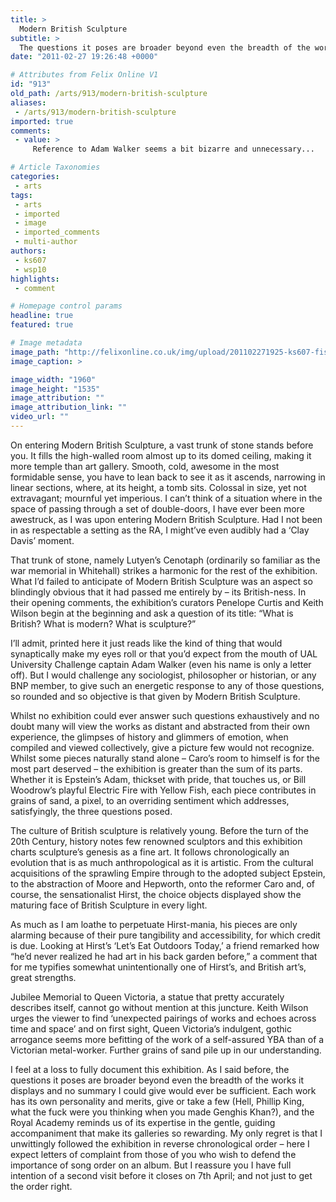 ```yaml
---
title: >
  Modern British Sculpture
subtitle: >
  The questions it poses are broader beyond even the breadth of the works it displays
date: "2011-02-27 19:26:48 +0000"

# Attributes from Felix Online V1
id: "913"
old_path: /arts/913/modern-british-sculpture
aliases:
 - /arts/913/modern-british-sculpture
imported: true
comments:
 - value: >
     Reference to Adam Walker seems a bit bizarre and unnecessary...

# Article Taxonomies
categories:
 - arts
tags:
 - arts
 - imported
 - image
 - imported_comments
 - multi-author
authors:
 - ks607
 - wsp10
highlights:
 - comment

# Homepage control params
headline: true
featured: true

# Image metadata
image_path: "http://felixonline.co.uk/img/upload/201102271925-ks607-fishinca.jpg"
image_caption: >

image_width: "1960"
image_height: "1535"
image_attribution: ""
image_attribution_link: ""
video_url: ""
---
```


On entering Modern British Sculpture, a vast trunk of stone stands before you. It fills the high-walled room almost up to its domed ceiling, making it more temple than art gallery. Smooth, cold, awesome in the most formidable sense, you have to lean back to see it as it ascends, narrowing in linear sections, where, at its height, a tomb sits. Colossal in size, yet not extravagant; mournful yet imperious. I can’t think of a situation where in the space of passing through a set of double-doors, I have ever been more awestruck, as I was upon entering Modern British Sculpture. Had I not been in as respectable a setting as the RA, I might’ve even audibly had a ‘Clay Davis’ moment.

That trunk of stone, namely Lutyen’s Cenotaph (ordinarily so familiar as the war memorial in Whitehall) strikes a harmonic for the rest of the exhibition. What I’d failed to anticipate of Modern British Sculpture was an aspect so blindingly obvious that it had passed me entirely by – its British-ness. In their opening comments, the exhibition’s curators Penelope Curtis and Keith Wilson begin at the beginning and ask a question of its title: “What is British? What is modern? What is sculpture?”

I’ll admit, printed here it just reads like the kind of thing that would synaptically make my eyes roll or that you’d expect from the mouth of UAL University Challenge captain Adam Walker (even his name is only a letter off). But I would challenge any sociologist, philosopher or historian, or any BNP member, to give such an energetic response to any of those questions, so rounded and so objective is that given by Modern British Sculpture.

Whilst no exhibition could ever answer such questions exhaustively and no doubt many will view the works as distant and abstracted from their own experience, the glimpses of history and glimmers of emotion, when compiled and viewed collectively, give a picture few would not recognize. Whilst some pieces naturally stand alone – Caro’s room to himself is for the most part deserved – the exhibition is greater than the sum of its parts. Whether it is Epstein’s Adam, thickset with pride, that touches us, or Bill Woodrow’s playful Electric Fire with Yellow Fish, each piece contributes in grains of sand, a pixel, to an overriding sentiment which addresses, satisfyingly, the three questions posed.

The culture of British sculpture is relatively young. Before the turn of the 20th Century, history notes few renowned sculptors and this exhibition charts sculpture’s genesis as a fine art. It follows chronologically an evolution that is as much anthropological as it is artistic. From the cultural acquisitions of the sprawling Empire through to the adopted subject Epstein, to the abstraction of Moore and Hepworth, onto the reformer Caro and, of course, the sensationalist Hirst, the choice objects displayed show the maturing face of British Sculpture in every light.

As much as I am loathe to perpetuate Hirst-mania, his pieces are only alarming because of their pure tangibility and accessibility, for which credit is due. Looking at Hirst’s ‘Let’s Eat Outdoors Today,’ a friend remarked how “he’d never realized he had art in his back garden before,” a comment that for me typifies somewhat unintentionally one of Hirst’s, and British art’s, great strengths.

Jubilee Memorial to Queen Victoria, a statue that pretty accurately describes itself, cannot go without mention at this juncture. Keith Wilson urges the viewer to find ‘unexpected pairings of works and echoes across time and space’ and on first sight, Queen Victoria’s indulgent, gothic arrogance seems more befitting of the work of a self-assured YBA than of a Victorian metal-worker. Further grains of sand pile up in our understanding.

I feel at a loss to fully document this exhibition. As I said before, the questions it poses are broader beyond even the breadth of the works it displays and no summary I could give would ever be sufficient. Each work has its own personality and merits, give or take a few (Hell, Phillip King, what the fuck were you thinking when you made Genghis Khan?), and the Royal Academy reminds us of its expertise in the gentle, guiding accompaniment that make its galleries so rewarding. My only regret is that I unwittingly followed the exhibition in reverse chronological order – here I expect letters of complaint from those of you who wish to defend the importance of song order on an album. But I reassure you I have full intention of a second visit before it closes on 7th April; and not just to get the order right.

